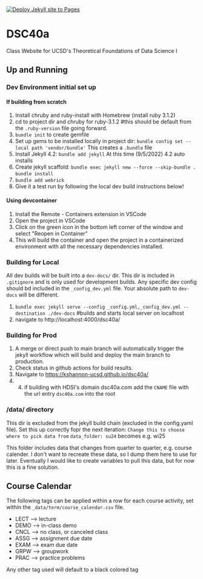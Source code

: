 [![Deploy Jekyll site to Pages](https://github.com/kshannon-ucsd/dsc40a/actions/workflows/jekyll.yml/badge.svg)](https://github.com/kshannon-ucsd/dsc40a/actions/workflows/jekyll.yml)

# DSC40a
Class Website for UCSD's Theoretical Foundations of Data Science I


## Up and Running
### Dev Environment initial set up
#### If building from scratch
1. Install chruby and ruby-install with Homebrew (install ruby 3.1.2)
2. cd to project dir and chruby for ruby-3.1.2 #this should be default from the `.ruby-version` file going forward.
3. `bundle init` to create gemfile
4. Set up gems to be installed locally in project dir: `bundle config set --local path 'vendor/bundle'` This creates a `.bundle` file
5. Install Jekyll 4.2: `bundle add jekyll` At this time (9/5/2022) 4.2 auto installs
6. Create jekyll scaffold: `bundle exec jekyll new --force --skip-bundle .` `bundle install`
7. `bundle add webrick`
8. Give it a test run by following the local dev build instructions below!

#### Using devcontainer
1. Install the Remote - Containers extension in VSCode
2. Open the project in VSCode
3. Click on the green icon in the bottom left corner of the window and select "Reopen in Container"
4. This will build the container and open the project in a containerized environment with all the necessary dependencies installed.

### Building for Local
All dev builds will be built into a `dev-docs/` dir. This dir is included in `.gitignore` and is only used for development builds. Any specific dev config should bd included in the `_config_dev.yml` file. Your absolute path to `dev-docs` will be different.
1. `bundle exec jekyll serve --config _config.yml,_config_dev.yml --destination ./dev-docs` #builds and starts local server on localhost
2. navigate to http://localhost:4000/dsc40a/

### Building for Prod
1. A merge or direct push to main branch will automatically trigger the jekyll workflow which will build and deploy the main branch to production.
2. Check status in github actions for build results.
3. Navigate to https://kshannon-ucsd.github.io/dsc40a/
4. 4. if building with HDSI's domain dsc40a.com add the `CNAME` file with the url entry `dsc40a.com` into the root

### /data/ directory
This dir is excluded from the jekyll build chain (excluded in the config.yaml file).
Set this up correctly fopr the next iteration:
`Change this to choose where to pick data from`
`data_folder: su24` becomes e.g. wi25

This folder includes data that changes from quarter to quarter, e.g. course calender. I don't want to recreate these data, so I dump them here to use for later. Eventually I would like to create variables to pull this data, but for now this is a fine solution.

## Course Calendar
The following tags can be applied within a row for each course activity, set within the `_data/term/course_calendar.csv` file.
  - LECT --> lecture
  - DEMO --> in-class demo
  - CNCL --> no class, or canceled class
  - ASSG --> assignment due date
  - EXAM --> exam due date
  - GRPW --> groupwork
  - PRAC --> practice problems

 Any other tag used will default to a black colored tag

